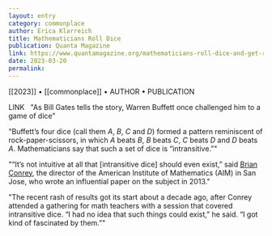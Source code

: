 ```yaml
---
layout: entry
category: commonplace
author: Erica Klarreich
title: Mathematicians Roll Dice
publication: Quanta Magazine
link: https://www.quantamagazine.org/mathematicians-roll-dice-and-get-rock-paper-scissors-20230119/
date: 2023-03-20
permalink:
---
```


[[2023]] • [[commonplace]] • AUTHOR • PUBLICATION

LINK
 
"As Bill Gates tells the story, Warren Buffett once challenged him to a game of dice"

"Buffett’s four dice (call them *A*, *B*, *C* and *D*) formed a pattern reminiscent of rock-paper-scissors, in which *A* beats *B*, *B* beats *C*, *C* beats *D* and *D* beats *A*. Mathematicians say that such a set of dice is “intransitive.”"

"“It’s not intuitive at all that [intransitive dice] should even exist,” said [Brian Conrey](https://www.aimath.org/~conrey/), the director of the American Institute of Mathematics (AIM) in San Jose, who wrote an influential paper on the subject in 2013."

"The recent rash of results got its start about a decade ago, after Conrey attended a gathering for math teachers with a session that covered intransitive dice. “I had no idea that such things could exist,” he said. “I got kind of fascinated by them.”"

